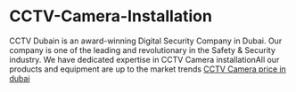 # CCTV-Camera-Installation
CCTV Dubain is an award-winning Digital Security Company in Dubai. Our company is one of the leading and revolutionary in the Safety &amp; Security industry. We have dedicated expertise in CCTV Camera installationAll our products and equipment are up to the market trends
<a href="https://www.cctv-dubai.org/">CCTV Camera price in dubai</a>
